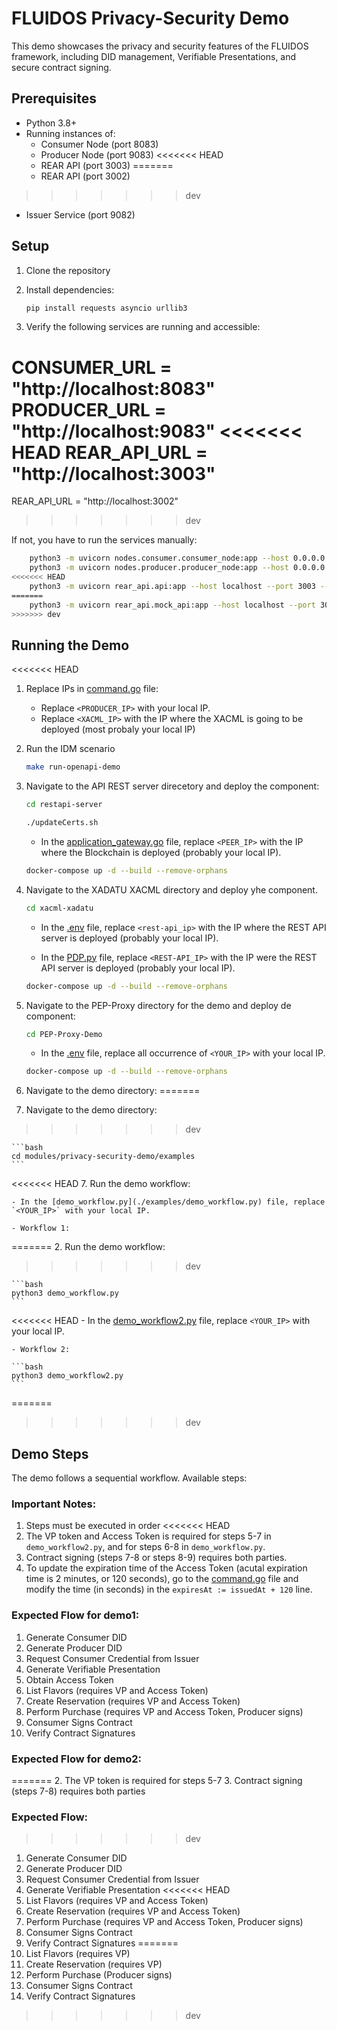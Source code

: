 # FLUIDOS Privacy-Security Demo

This demo showcases the privacy and security features of the FLUIDOS framework, including DID management, Verifiable Presentations, and secure contract signing.

## Prerequisites

- Python 3.8+
- Running instances of:
  - Consumer Node (port 8083)
  - Producer Node (port 9083)
<<<<<<< HEAD
  - REAR API (port 3003)
=======
  - REAR API (port 3002)
>>>>>>> dev
  - Issuer Service (port 9082)

## Setup

1. Clone the repository
2. Install dependencies:

    ```bash
    pip install requests asyncio urllib3
    ```
3. Verify the following services are running and accessible:

CONSUMER_URL = "http://localhost:8083"
PRODUCER_URL = "http://localhost:9083"
<<<<<<< HEAD
REAR_API_URL = "http://localhost:3003"
=======
REAR_API_URL = "http://localhost:3002"
>>>>>>> dev

If not, you have to run the services manually:

```bash
    python3 -m uvicorn nodes.consumer.consumer_node:app --host 0.0.0.0 --port 8083 --reload
    python3 -m uvicorn nodes.producer.producer_node:app --host 0.0.0.0 --port 9083 --reload
<<<<<<< HEAD
    python3 -m uvicorn rear_api.api:app --host localhost --port 3003 --reload
=======
    python3 -m uvicorn rear_api.mock_api:app --host localhost --port 3002 --reload
>>>>>>> dev
```

## Running the Demo

<<<<<<< HEAD
1. Replace IPs in [command.go](../../pkg/controller/command/poc/command.go) file:

    - Replace `<PRODUCER_IP>` with your local IP.
    - Replace `<XACML_IP>` with the IP where the XACML is going to be deployed (most probaly your local IP)

2. Run the IDM scenario

    ```bash
    make run-openapi-demo 
    ```

3. Navigate to the API REST server direcetory and deploy the component:

    ```bash
    cd restapi-server
    ```

    ```bash
    ./updateCerts.sh
    ```

    - In the [application_gateway.go](../../restapi-server/application-gateway/application_gateway.go) file, replace `<PEER_IP>` with the IP where the Blockchain is deployed (probably your local IP).

    ```bash
    docker-compose up -d --build --remove-orphans
    ```

4. Navigate to the XADATU XACML directory and deploy yhe component.

    ```bash
    cd xacml-xadatu
    ```

    - In the [.env](./../../xacml-xadatu/.env) file, replace `<rest-api_ip>` with the IP where the REST API server is deployed (probably your local IP).

    - In the [PDP.py](./../../xacml-xadatu/XACML_PDP_PYTHON/PDP.py) file, replace `<REST-API_IP>` with the IP were the REST API server is deployed (probably your local IP).

    ```bash
    docker-compose up -d --build --remove-orphans
    ```

5. Navigate to the PEP-Proxy directory for the demo and deploy de component:

    ```bash
    cd PEP-Proxy-Demo
    ```

    - In the [.env](../../PEP-Proxy-Demo/.env) file, replace all occurrence of `<YOUR_IP>` with your local IP.
 
    ```bash
    docker-compose up -d --build --remove-orphans
    ```

6. Navigate to the demo directory:
=======
1. Navigate to the demo directory:
>>>>>>> dev

    ```bash
    cd modules/privacy-security-demo/examples
    ```

<<<<<<< HEAD
7. Run the demo workflow:

    - In the [demo_workflow.py](./examples/demo_workflow.py) file, replace `<YOUR_IP>` with your local IP.

    - Workflow 1:
=======
2. Run the demo workflow:
>>>>>>> dev

    ```bash
    python3 demo_workflow.py
    ```

<<<<<<< HEAD
    - In the [demo_workflow2.py](./examples/demo_workflow2.py) file, replace `<YOUR_IP>` with your local IP.

    - Workflow 2:
    
    ```bash
    python3 demo_workflow2.py
    ```

=======
>>>>>>> dev
## Demo Steps

The demo follows a sequential workflow. Available steps:

### Important Notes:
1. Steps must be executed in order
<<<<<<< HEAD
2. The VP token and Access Token is required for steps 5-7 in `demo_workflow2.py`, and for steps 6-8 in `demo_workflow.py`.
3. Contract signing (steps 7-8 or steps 8-9) requires both parties.
4. To update the expiration time of the Access Token (acutal expiration time is 2 minutes, or 120 seconds), go to the [command.go](../../pkg/controller/command/poc/command.go) file and modify the time (in seconds) in the `expiresAt := issuedAt + 120` line.

### Expected Flow for demo1:
1. Generate Consumer DID
2. Generate Producer DID
3. Request Consumer Credential from Issuer
4. Generate Verifiable Presentation
5. Obtain Access Token
5. List Flavors (requires VP and Access Token)
6. Create Reservation (requires VP and Access Token)
7. Perform Purchase (requires VP and Access Token, Producer signs)
8. Consumer Signs Contract
9. Verify Contract Signatures

### Expected Flow for demo2:
=======
2. The VP token is required for steps 5-7
3. Contract signing (steps 7-8) requires both parties

### Expected Flow:
>>>>>>> dev
1. Generate Consumer DID
2. Generate Producer DID
3. Request Consumer Credential from Issuer
4. Generate Verifiable Presentation
<<<<<<< HEAD
5. List Flavors (requires VP and Access Token)
6. Create Reservation (requires VP and Access Token)
7. Perform Purchase (requires VP and Access Token, Producer signs)
8. Consumer Signs Contract
9. Verify Contract Signatures
=======
5. List Flavors (requires VP)
6. Create Reservation (requires VP)
7. Perform Purchase (Producer signs)
8. Consumer Signs Contract
9. Verify Contract Signatures
>>>>>>> dev
